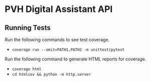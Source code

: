 # PVH Digital Assistant API


## Running Tests

Run the following commands to see test coverage.

 - ```coverage run --omit=PATH1,PATH2 -m unittest|pytest```

Run the following command to generate HTML reports for coverage.

 - ```coverage html```
 - ```cd htmlcov && python -m http.server```

